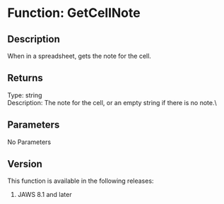 # Function: GetCellNote

## Description

When in a spreadsheet, gets the note for the cell.

## Returns

Type: string\
Description: The note for the cell, or an empty string if there is no
note.\

## Parameters

No Parameters

## Version

This function is available in the following releases:

1.  JAWS 8.1 and later

